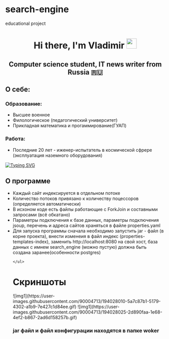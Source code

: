 # search-engine
educational project
<h1 align="center" color="width">Hi there, I'm Vladimir
        <img src="https://github.com/blackcater/blackcater/raw/main/images/Hi.gif" height="32" /></h1>
    <h2 align="center" color="width">Computer science student, IT news writer from Russia 🇷🇺</h2>
    <h2>
        О себе:
    </h2>
    <h3>
        Образование:
    </h3>
    <ul>
        <li>
            Высшее военное
        </li>
        <li>
            Филологическое (педагогический университет)
        </li>
        <li>
            Прикладная математика и прогаммирование(ГУАП)
        </li>
    </ul>
    <h3>
        Работа:
    </h3>
    <ul>
        <li>
            Последние 20 лет - иженер-испытатель в космической сфрере (эксплуатация наземного оборудования)
        </li>
    </ul>
    <a href="https://git.io/typing-svg"><img src="https://readme-typing-svg.demolab.com?font=Fira+Code&pause=1000&width=435&lines=%D0%9F%D1%80%D0%BE%D0%B5%D0%BA%D1%82+%D0%BF%D1%80%D0%B5%D0%B4%D1%81%D1%82%D0%B0%D0%B2%D0%BB%D1%8F%D0%B5%D1%82+%D1%81%D0%BE%D0%B1%D0%BE%D0%B9+;%D0%BB%D0%BE%D0%BA%D0%B0%D0%BB%D1%8C%D0%BD%D1%8B%D0%B9+%D0%BF%D0%BE%D0%B8%D1%81%D0%BA%D0%BE%D0%B2%D1%8B%D0%B9+%D0%B4%D0%B2%D0%B8%D0%B6%D0%BE%D0%BA;%D0%95%D0%B3%D0%BE+%D0%BF%D1%80%D0%B5%D0%B4%D0%BD%D0%B0%D0%B7%D0%BD%D0%B0%D1%87%D0%B5%D0%BD%D0%B8%D0%B5+-+%D0%BF%D0%B0%D1%80%D1%81%D0%B8%D0%BD%D0%B3+%D1%81%D0%B0%D0%B9%D1%82%D0%BE%D0%B2;%D0%B7%D0%B0%D0%BF%D0%B8%D1%81%D1%8C+%D0%B2+%D0%B1%D0%B0%D0%B7%D1%8B+%D0%B4%D0%B0%D0%BD%D0%BD%D1%8B%D1%85+%D0%B8+%D0%BE%D0%B1%D1%80%D0%B0%D0%B1%D0%BE%D1%82%D0%BA%D0%B0+;%D0%98%D1%81%D0%BF%D0%BE%D0%BB%D1%8C%D0%B7%D1%83%D0%B5%D0%BC%D1%8B%D0%B5+%D1%82%D0%B5%D1%85%D0%BD%D0%BE%D0%BB%D0%BE%D0%B3%D0%B8%D0%B8%3A;JAVA%2C+Hibernate%2C+JPA%2C+MVC+;PostgresSQL;NativeQuery%2C+JPAQuey%2C+ORM;Multithreading" alt="Typing SVG" /></a>
    
<h2>
        О программе
    </h2>
    <ul>
        <li>Каждый сайт индексируется в отдельном потоке</li>
        <li>Количество потоков привязано к количеству поцессоров (определяется автоматически)</li>
        <li>В исхоном коде есть файлы работающие с ForkJoin и составными запросами (всё обкатано)</li>
        <li> Параметры подключения к базе данных, параметры подключения jsoup, перечень и адреса сайтов храняться в файле properties.yaml</li>
        <li>Для запуска программы сначала необходимо запустить jar - файл (в корне проекта), внести изменеия в файл индекс (properties-templates-index), заменить http://localhost:8080 на свой хост, база данных с имнем search_engine (можно пустую) должна быть создана заранее(особенности
            postgres)</li>
        
    </ul>
<h1>Скриншоты</h1>
![img1](https://user-images.githubusercontent.com/90004713/194028010-5a7c87b1-5179-4302-a1b9-7e427c1d84ee.gif)
![img1](https://user-images.githubusercontent.com/90004713/194028025-2d890faa-1e68-4ef2-b867-2ad6d158257b.gif)
<h3> jar файл и файл конфигурации находятся в папке woker
